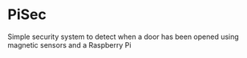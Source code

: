# PiSec
Simple security system to detect when a door has been opened using magnetic sensors and a Raspberry Pi
